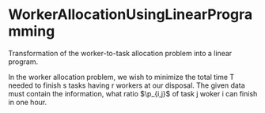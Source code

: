 # WorkerAllocationUsingLinearProgramming
Transformation of the worker-to-task allocation problem into a linear program. 

In the worker allocation problem, we wish to minimize the total time T needed to finish s tasks having r workers 
at our disposal. The given data must contain the information, what ratio $\p_{i,j}$ of task j woker i can finish in one hour.
